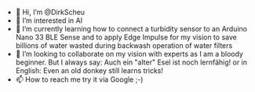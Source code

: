 - 👋 Hi, I’m @DirkScheu
- 👀 I’m interested in AI
- 🌱 I’m currently learning how to connect a turbidity sensor to an Arduino Nano 33 BLE Sense and to apply Edge Impulse for my vision to save billions of water wasted during backwash operation of water filters
- 💞️ I’m looking to collaborate on my vision with experts as I am a bloody beginner. But I always say: Auch ein "alter" Esel ist noch lernfähig! or in English: Even an old donkey still learns tricks!
- 📫 How to reach me try it via Google ;-)

<!---
DirkScheu/DirkScheu is a ✨ special ✨ repository because its `README.md` (this file) appears on your GitHub profile.
You can click the Preview link to take a look at your changes.
--->
